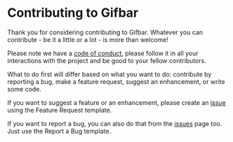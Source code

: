 # Contributing to Gifbar

Thank you for considering contributing to Gifbar. Whatever you can contribute - be it a little or a
lot - is more than welcome!

Please note we have a [code of conduct](./CODE_OF_CONDUCT.md), please follow it in all your
interactions with the project and be good to your fellow contributors.

What to do first will differ based on what you want to do: contribute by reporting a bug, make a
feature request, suggest an enhancement, or write some code.

If you want to suggest a feature or an enhancement, please create an
[issue](https://github.com/joshghent/gifbar/issues) using the Feature Request template.

If you want to report a bug, you can also do that from the
[issues](https://github.com/joshghent/gifbar/issues) page too. Just use the Report a Bug template.
